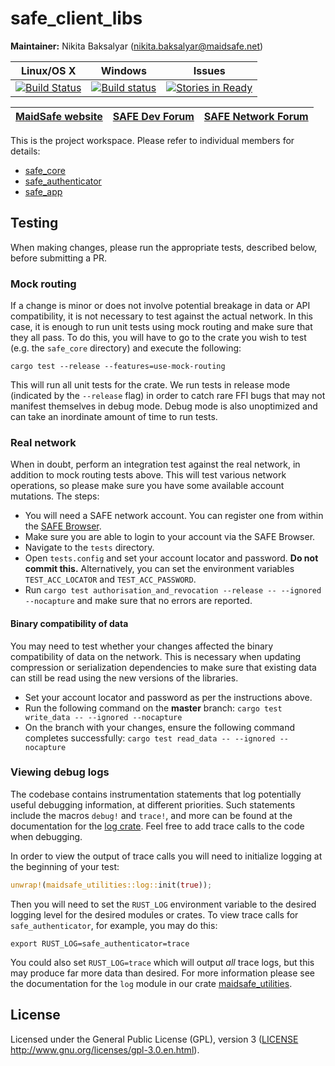 # safe_client_libs

**Maintainer:** Nikita Baksalyar (nikita.baksalyar@maidsafe.net)

|Linux/OS X|Windows|Issues|
|:--------:|:-----:|:----:|
|[![Build Status](https://travis-ci.org/maidsafe/safe_client_libs.svg?branch=master)](https://travis-ci.org/maidsafe/safe_client_libs)|[![Build status](https://ci.appveyor.com/api/projects/status/qyvxnojplcwcey4l/branch/master?svg=true)](https://ci.appveyor.com/project/MaidSafe-QA/safe-client-libs/branch/master)|[![Stories in Ready](https://badge.waffle.io/maidsafe/safe_client_libs.png?label=ready&title=Ready)](https://waffle.io/maidsafe/safe_client_libs)|

| [MaidSafe website](https://maidsafe.net) | [SAFE Dev Forum](https://forum.safedev.org) | [SAFE Network Forum](https://safenetforum.org) |
|:-------:|:-------:|:-------:|

This is the project workspace. Please refer to individual members for details:

- [safe_core](safe_core/README.md)
- [safe_authenticator](safe_authenticator/README.md)
- [safe_app](safe_app/README.md)

## Testing

When making changes, please run the appropriate tests, described below, before submitting a PR.

### Mock routing

If a change is minor or does not involve potential breakage in data or API compatibility, it is not necessary to test against the actual network. In this case, it is enough to run unit tests using mock routing and make sure that they all pass. To do this, you will have to go to the crate you wish to test (e.g. the `safe_core` directory) and execute the following:

`cargo test --release --features=use-mock-routing`

This will run all unit tests for the crate. We run tests in release mode (indicated by the `--release` flag) in order to catch rare FFI bugs that may not manifest themselves in debug mode. Debug mode is also unoptimized and can take an inordinate amount of time to run tests.

### Real network

When in doubt, perform an integration test against the real network, in addition to mock routing tests above. This will test various network operations, so please make sure you have some available account mutations. The steps:

* You will need a SAFE network account. You can register one from within the [SAFE Browser](https://github.com/maidsafe/safe_browser/releases).
* Make sure you are able to login to your account via the SAFE Browser.
* Navigate to the `tests` directory.
* Open `tests.config` and set your account locator and password. **Do not commit this.** Alternatively, you can set the environment variables `TEST_ACC_LOCATOR` and `TEST_ACC_PASSWORD`.
* Run `cargo test authorisation_and_revocation --release -- --ignored --nocapture` and make sure that no errors are reported.

#### Binary compatibility of data

You may need to test whether your changes affected the binary compatibility of data on the network. This is necessary when updating compression or serialization dependencies to make sure that existing data can still be read using the new versions of the libraries.

* Set your account locator and password as per the instructions above.
* Run the following command on the **master** branch: `cargo test write_data -- --ignored --nocapture`
* On the branch with your changes, ensure the following command completes successfully: `cargo test read_data -- --ignored --nocapture`

### Viewing debug logs

The codebase contains instrumentation statements that log potentially useful debugging information, at different priorities. Such statements include the macros `debug!` and `trace!`, and more can be found at the documentation for the [log crate](https://docs.rs/log). Feel free to add trace calls to the code when debugging.

In order to view the output of trace calls you will need to initialize logging at the beginning of your test:

```rust
unwrap!(maidsafe_utilities::log::init(true));
```

Then you will need to set the `RUST_LOG` environment variable to the desired logging level for the desired modules or crates. To view trace calls for `safe_authenticator`, for example, you may do this:

```shell
export RUST_LOG=safe_authenticator=trace
```

You could also set `RUST_LOG=trace` which will output *all* trace logs, but this may produce far more data than desired. For more information please see the documentation for the `log` module in our crate [maidsafe_utilities](https://docs.rs/maidsafe_utilities).

## License

Licensed under the General Public License (GPL), version 3 ([LICENSE](LICENSE) http://www.gnu.org/licenses/gpl-3.0.en.html).
